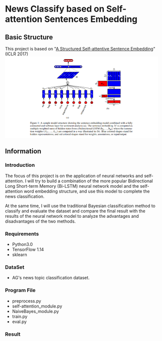 # News Classify based on Self-attention Sentences Embedding

## Basic Structure

This project is based on "[A Structured Self-attentive Sentence Embedding](https://arxiv.org/abs/1703.03130)" (ICLR 2017)
![](Image/Self-Attention.png)

## Information

### Introduction

The focus of this project is on the application of neural networks and self-attention.
I will try to build a combination of the more popular Bidirectional Long Short-term Memory (Bi-LSTM) neural network model 
and the self-attention word embedding structure, and use this model to complete the news classification.

At the same time, I will use the traditional Bayesian classification method to classify and evaluate the dataset and compare the final result with the results of the neural network model to analyze the advantages and disadvantages of the two methods.


### Requirements

* Python3.0
* TensorFlow 1.14
* sklearn

### DataSet

* AG's news topic classification dataset.

### Program File

* preprocess.py
* self-attention_module.py
* NaiveBayes_module.py
* train.py
* eval.py

### Result

